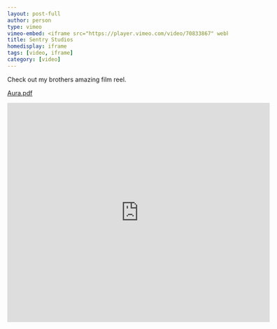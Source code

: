 ```yaml
---
layout: post-full
author: person
type: vimeo
vimeo-embed: <iframe src="https://player.vimeo.com/video/70833867" webkitallowfullscreen mozallowfullscreen allowfullscreen></iframe>
title: Sentry Studios
homedisplay: iframe
tags: [video, iframe]
category: [video]
---
```

Check out my brothers amazing film reel. 

[Aura.pdf](https://github.com/purplehairlaw/purplehairlaw.github.io/blob/master/img/Aura_Brooks.pdf)

<embed src="https://github.com/purplehairlaw/purplehairlaw.github.io/blob/master/img/Aura_Brooks.pdf" width="600" height="500" alt="pdf">
